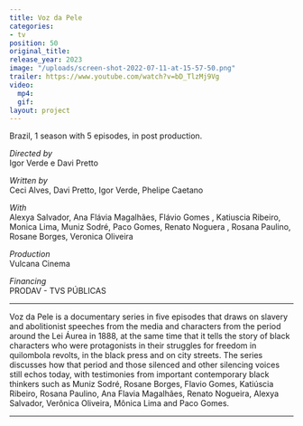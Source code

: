 ```yaml
---
title: Voz da Pele
categories:
- tv
position: 50
original_title: 
release_year: 2023
image: "/uploads/screen-shot-2022-07-11-at-15-57-50.png"
trailer: https://www.youtube.com/watch?v=bD_TlzMj9Vg
video:
  mp4: 
  gif: 
layout: project
---
```


Brazil, 1 season with 5 episodes, in post production.

_Directed by_\
Igor Verde e Davi Pretto

_Written by_\
Ceci Alves, Davi Pretto, Igor Verde, Phelipe Caetano

_With_\
Alexya Salvador, Ana Flávia Magalhães, Flávio Gomes , Katiuscia Ribeiro, Monica Lima, Muniz Sodré, Paco Gomes, Renato Noguera , Rosana Paulino, Rosane Borges, Veronica Oliveira

_Production_\
Vulcana Cinema

_Financing_\
PRODAV - TVS PÚBLICAS

---

Voz da Pele is a documentary series in five episodes that draws on slavery and abolitionist speeches from the media and characters from the period around the Lei Áurea in 1888, at the same time that it tells the story of black characters who were protagonists in their struggles for freedom in quilombola revolts, in the black press and on city streets. The series discusses how that period and those silenced and other silencing voices still echos today, with testimonies from important contemporary black thinkers such as Muniz Sodré, Rosane Borges, Flavio Gomes, Katiúscia Ribeiro, Rosana Paulino, Ana Flavia Magalhães, Renato Nogueira, Alexya Salvador, Verônica Oliveira, Mônica Lima and Paco Gomes.

---

